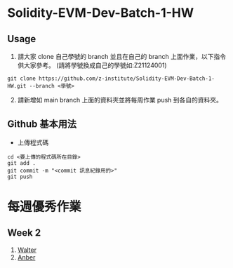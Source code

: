 # Solidity-EVM-Dev-Batch-1-HW
## Usage
1. 請大家 clone 自己學號的 branch 並且在自己的 branch 上面作業，以下指令供大家參考。 (請將學號換成自己的學號如:Z21124001)
```
git clone https://github.com/z-institute/Solidity-EVM-Dev-Batch-1-HW.git --branch <學號>
```
2. 請新增如 main branch 上面的資料夾並將每周作業 push 到各自的資料夾。
## Github 基本用法
* 上傳程式碼
```
cd <要上傳的程式碼所在目錄>
git add .
git commit -m "<commit 訊息紀錄用的>"
git push
```
# 每週優秀作業
## Week 2
1. [Walter](https://github.com/z-institute/Solidity-EVM-Dev-Batch-1-HW/tree/Z21124003/W2/individual)
2. [Anber](https://github.com/z-institute/Solidity-EVM-Dev-Batch-1-HW/tree/Z21124006/W2/Individual)
